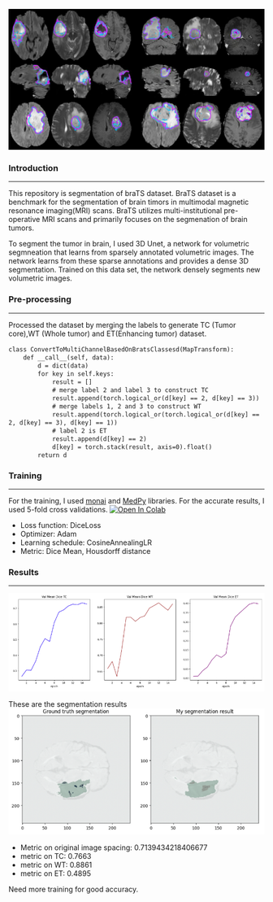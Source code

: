 ![braTS](images/braTs%20.jpeg "BraTS dataset")

### Introduction
---
This repository is segmentation of braTS dataset. BraTS dataset is a benchmark for the segmentation of brain timors in multimodal magnetic resonance imaging(MRI) scans. BraTS utilizes multi-institutional pre-operative MRI scans and primarily focuses on the segmenation of brain tumors. 

To segment the tumor in brain, I used 3D Unet, a network for volumetric segmneation that learns from sparsely annotated volumetric images. The network learns from these sparse annotations and provides a dense 3D segmentation. Trained on this data set, the network densely segments new volumetric images. 


### Pre-processing
---
Processed the dataset by merging the labels to generate TC (Tumor core),WT (Whole tumor) and ET(Enhancing tumor) dataset. 

```
class ConvertToMultiChannelBasedOnBratsClassesd(MapTransform):
    def __call__(self, data):
        d = dict(data)
        for key in self.keys:
            result = []
            # merge label 2 and label 3 to construct TC
            result.append(torch.logical_or(d[key] == 2, d[key] == 3))
            # merge labels 1, 2 and 3 to construct WT
            result.append(torch.logical_or(torch.logical_or(d[key] == 2, d[key] == 3), d[key] == 1))
            # label 2 is ET
            result.append(d[key] == 2)
            d[key] = torch.stack(result, axis=0).float()
        return d
```

### Training 
---
For the training, I used [monai](https://monai.io/) and [MedPy](https://loli.github.io/medpy/) libraries. For the accurate results, I used 5-fold cross validations. 
<a target="_blank" href="https://colab.research.google.com/github/https://colab.research.google.com/drive/1KJsbp-q8mvDAUKGr-dYrIk6336KaakZt?usp=sharing">
  <img src="https://colab.research.google.com/assets/colab-badge.svg" alt="Open In Colab"/>
</a>

* Loss function: DiceLoss
* Optimizer: Adam 
* Learning schedule: CosineAnnealingLR
* Metric: Dice Mean, Housdorff distance 


### Results
---
![vlidation graph](images/validation.png "validation graphs")

These are the segmentation results 
![Results](images/Results.png "Results")

* Metric on original image spacing: 0.7139434218406677
* metric on TC: 0.7663
* metric on WT: 0.8861
* metric on ET: 0.4895

Need more training for good accuracy.